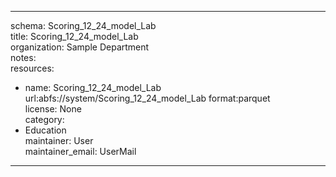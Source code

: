 


---  
schema: Scoring_12_24_model_Lab  
title: Scoring_12_24_model_Lab  
organization: Sample Department  
notes:   
resources:  
- name: Scoring_12_24_model_Lab 
 url:abfs://system/Scoring_12_24_model_Lab 
 format:parquet  
license: None  
category:
 - Education  
maintainer: User  
maintainer_email: UserMail  
---
